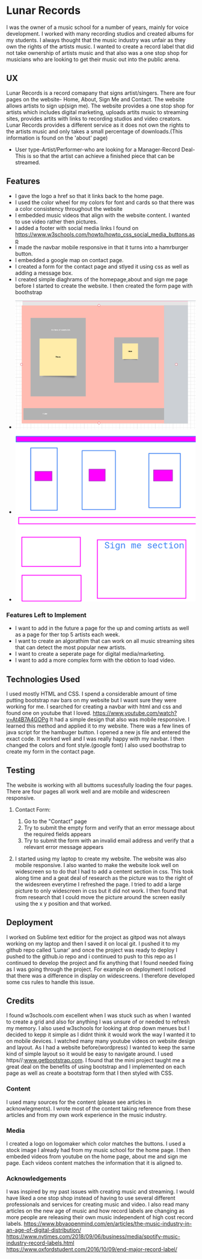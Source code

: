 # Lunar Records

I was the owner of a  music school for a number of years, mainly for voice development. I worked with many recording studios and created albums for my students. I always thought that the music industry was unfair as they own the rights of the artists music. I wanted to create a record label that did not take ownership of artists music and that also was a one stop shop for musicians who are looking to get their music out into the public arena.
 
## UX
 
Lunar Records is a record comapany that signs artist/singers. There are four pages on the website- Home, About, Sign Me and Contact.
The website allows artists to sign up(sign me). The website provides a one stop shop for artists which includes digital marketing, uploads artits music to streaming sites, provides artits with links to recording studios and video creators. Lunar Records provides a different service as it does not own the rights to the artists music and only takes a small percentage of downloads.(This information is found on the 'about' page)
 
- User type-Artist/Performer-who are looking for a Manager-Record Deal-This is so that the artist can achieve a finished piece that can be streamed.



## Features
* I gave the logo a href so that it links back to the home page. 
* I used the color wheel for my colors for font and cards so that there was a color consistency throughout the website
* I embedded music videos that align with the website content. I wanted to use video rather then pictures.
* I added a footer with social media links I found on https://www.w3schools.com/howto/howto_css_social_media_buttons.asp
* I made the navbar mobile responsive in that it turns into a hamrburger button.
* I embedded a google map on contact page.
* I created a form  for the contact page and stlyed it using css as well as adding a message box. 
* I created simple diaghrams of the homepage,about and sign me page before I started to create the website. I then created the form page with boothstrap
- ![image of homepage mock-up](capture.png)
- ![image of homepage mock-up2](websitedesign.png)
- ![image of sign me page](signmedesign.png)


### Features Left to Implement
* I want to add in the future a page for the up and coming artists as well as a page for ther top 5 artists each week. 
* I want to create an algorathim that can work on all music streaming sites that can detect the most popular new artists.
* I want to create a seperate page for digital media/marketing.
* I want to add a more complex form with the obtion to load video.


## Technologies Used

I used mostly HTML and CSS. I spend a considerable amount of time putting bootstrap nav bars on my website but I wasnt sure they were working for me. I searched for creating a navbar with html and css and found one on youtube that I loved.  https://www.youtube.com/watch?v=At4B7A4GOPg 
It had a simple design that also was mobile responsive. I learned this method and applied it to my website. There was a few lines of java script for the hambuger button. I opened a new js file and entered the exact code. It worked well and I was really happy with my navbar. I then changed the colors and font style.(google font)
I also used boothstrap to create my form in the contact page. 


## Testing

The website is working with all buttoms sucessfully loading the four pages. 
There are four pages all work well and are mobile and widescreen responsive. 

1. Contact Form:
    1. Go to the "Contact" page
    2. Try to submit the empty form and verify that an error message about the required fields appears
    3. Try to submit the form with an invalid email address and verify that a relevant error message appears
   

2. I started using my laptop to create my website. The website was also mobile responsive. I also wanted to make the website look well on widescreen so to do that I had to add a centent section in css. This took along time and a geat deal of research as the picture was to the right of the widesreen everytime I refreshed the page. I tried to add a large picture to only widescreen in css but it did not work. I then found that from research that I could move the picture around the screen easily using the x y position and that worked. 


## Deployment
I worked on Sublime text editior for the project as gitpod was not always working on my laptop and then I saved it on local git. I pushed it to my github repo called 'Lunar' and once the project was ready to deploy I pushed to the github.io repo and i continued to push to this repo as I continued to develop the project and fix anything that I found needed fixing as I was going through the project. For example on deployment I noticed that there was a difference in display on widescreens. I therefore developed some css rules to handle this issue.


## Credits

I found w3schools.com excellent when I was stuck such as when I wanted to create a grid and also for anything I was unsure of or needed to refresh my memory. I also used w3schools for looking at drop down menues but I decided to kepp it simple as I didnt think it would work the way I wanted it to on mobile devices. 
I watched many many youtube videos on website design and layout. As I had a website before(wordpress) I wanted to keep the same kind of simple layout so it would be easy to navigate around. 
I used https//:www.getbootstrap.com. I found that the mini project taught me a great deal on the benefits of using bootstrap and I implemented on each page as well as create a bootstrap form that I then styled with CSS. 
### Content
I used many sources for the content (please see articles in acknowlegments). I wrote most of the content taking reference from these articles and from my own work experience in the music industry. 

### Media
I created a logo on logomaker which color matches the buttons. 
I used a stock image I already had from my music school for the home page.
I then embeded videos from youtube on the home page, about me and sign me page. Each videos content matches the information that it is aligned to. 

### Acknowledgements

I was inspired by my past issues with creating music and streaming. I would have liked a one stop shop instead of having to use several different professionals and services for creating music and video. I also read many articles on the new age of music and how record labels are changing as more people are releasing their own music independent of high cost record labels. https://www.bbvaopenmind.com/en/articles/the-music-industry-in-an-age-of-digital-distribution/ 
 https://www.nytimes.com/2018/09/06/business/media/spotify-music-industry-record-labels.html
 https://www.oxfordstudent.com/2016/10/09/end-major-record-label/

